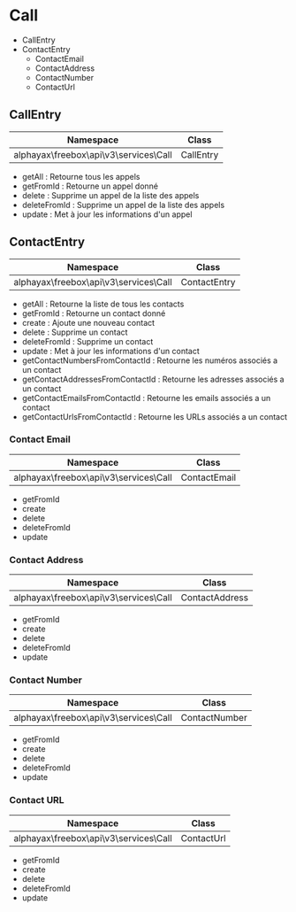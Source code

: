 
# Call

- CallEntry
- ContactEntry
    - ContactEmail
    - ContactAddress
    - ContactNumber
    - ContactUrl

## CallEntry

| Namespace  | Class |
|---|---|
| alphayax\freebox\api\v3\services\Call | CallEntry |


- getAll : Retourne tous les appels
- getFromId : Retourne un appel donné
- delete : Supprime un appel de la liste des appels
- deleteFromId : Supprime un appel de la liste des appels
- update : Met à jour les informations d'un appel

## ContactEntry

| Namespace  | Class |
|---|---|
| alphayax\freebox\api\v3\services\Call | ContactEntry |

- getAll : Retourne la liste de tous les contacts
- getFromId : Retourne un contact donné
- create : Ajoute une nouveau contact
- delete : Supprime un contact
- deleteFromId : Supprime un contact
- update : Met à jour les informations d'un contact
- getContactNumbersFromContactId : Retourne les numéros associés a un contact
- getContactAddressesFromContactId : Retourne les adresses associés a un contact
- getContactEmailsFromContactId : Retourne les emails associés a un contact
- getContactUrlsFromContactId : Retourne les URLs associés a un contact

### Contact Email

| Namespace  | Class |
|---|---|
| alphayax\freebox\api\v3\services\Call | ContactEmail |

- getFromId
- create
- delete
- deleteFromId
- update

### Contact Address

| Namespace  | Class |
|---|---|
| alphayax\freebox\api\v3\services\Call | ContactAddress |

- getFromId
- create
- delete
- deleteFromId
- update

### Contact Number

| Namespace  | Class |
|---|---|
| alphayax\freebox\api\v3\services\Call | ContactNumber |

- getFromId
- create
- delete
- deleteFromId
- update

### Contact URL

| Namespace  | Class |
|---|---|
| alphayax\freebox\api\v3\services\Call | ContactUrl |

- getFromId
- create
- delete
- deleteFromId
- update
